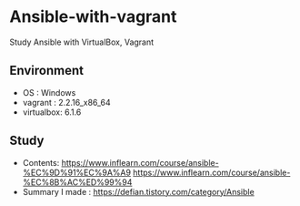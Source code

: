 # Ansible-with-vagrant
Study Ansible with VirtualBox, Vagrant

## Environment
- OS : Windows
- vagrant : 2.2.16_x86_64
- virtualbox: 6.1.6


## Study
- Contents: https://www.inflearn.com/course/ansible-%EC%9D%91%EC%9A%A9
            https://www.inflearn.com/course/ansible-%EC%8B%AC%ED%99%94
- Summary I made : https://defian.tistory.com/category/Ansible
